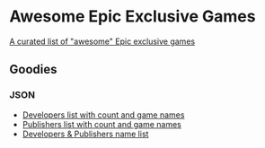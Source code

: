 # Awesome Epic Exclusive Games

[A curated list of "awesome" Epic exclusive games](games.csv)

## Goodies

### JSON

- [Developers list with count and game names](https://awesome-epic-exclusive-games.netlify.com/developers.json)
- [Publishers list with count and game names](https://awesome-epic-exclusive-games.netlify.com/publishers.json)
- [Developers & Publishers name list](https://awesome-epic-exclusive-games.netlify.com/names.json)

